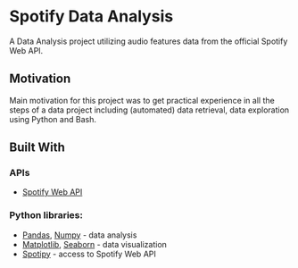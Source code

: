 # Spotify Data Analysis

A Data Analysis project utilizing audio features data from the official Spotify Web API.

## Motivation

Main motivation for this project was to get practical experience in all the steps of a data project including (automated) data retrieval, data exploration using Python and Bash.

## Built With

### APIs

+ [Spotify Web API](https://developer.spotify.com/documentation/web-api/)

### Python libraries:

* [Pandas](http://pandas.pydata.org/), [Numpy](http://www.numpy.org/) - data analysis
* [Matplotlib](https://matplotlib.org/), [Seaborn](https://seaborn.pydata.org/) - data visualization
* [Spotipy](https://spotipy.readthedocs.io/) - access to Spotify Web API
